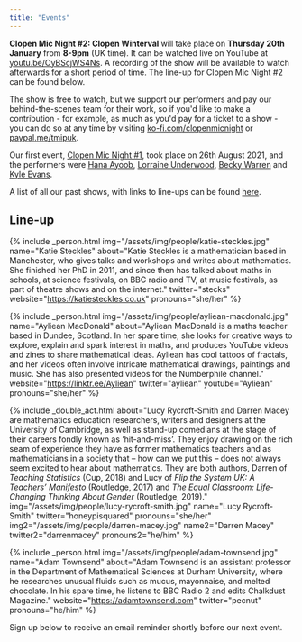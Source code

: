 ```yaml
---
title: "Events"
---
```


**Clopen Mic Night #2: Clopen Winterval** will take place on **Thursday 20th January** from **8-9pm** (UK time). It can be watched live on YouTube at [youtu.be/OyBScjWS4Ns](https://youtu.be/OyBScjWS4Ns).
A recording of the show will be available to watch afterwards for a short period of time. The line-up for Clopen Mic Night #2 can be found below.

The show is free to watch, but we support our performers and pay our behind-the-scenes team 
for their work, so if you'd like to make a contribution - for example, as much as you'd pay 
for a ticket to a show - you can do so at any time by visiting 
[ko-fi.com/clopenmicnight](https://ko-fi.com/clopenmicnight) or
[paypal.me/tmipuk](https://paypal.me/tmipuk).

Our first event, [Clopen Mic Night #1](/events/2021-08-26.html), took place on 26th August 2021, and the performers were [Hana Ayoob](https://hanaayoob.co.uk), [Lorraine Underwood](https://lorraine.mcunderwood.org/), [Becky Warren](http://linescurvesspirals.blogspot.com) and [Kyle Evans](https://kyledevans.com).

A list of all our past shows, with links to line-ups can be found [here](/events/list.html).

## Line-up
{% include _person.html
    img="/assets/img/people/katie-steckles.jpg"
    name="Katie Steckles"
    about="Katie Steckles is a mathematician based in Manchester, who gives talks and workshops and writes about mathematics. She finished her PhD in 2011, and since then has talked about maths in schools, at science festivals, on BBC radio and TV, at music festivals, as part of theatre shows and on the internet."
    twitter="stecks"
    website="https://katiesteckles.co.uk"
    pronouns="she/her"
%}

{% include _person.html
    img="/assets/img/people/ayliean-macdonald.jpg"
    name="Ayliean MacDonald"
    about="Ayliean MacDonald is a maths teacher based in Dundee, Scotland. In her spare time, she looks for creative ways to explore, explain and spark interest in maths, and produces YouTube videos and zines to share mathematical ideas. Ayliean has cool tattoos of fractals, and her videos often involve intricate mathematical drawings, paintings and music. She has also presented videos for the Numberphile channel."
    website="https://linktr.ee/Ayliean"
    twitter="ayliean"
    youtube="Ayliean"
    pronouns="she/her"
%}

{% include _double_act.html
    about="Lucy Rycroft-Smith and Darren Macey are mathematics education researchers, writers and designers at the University of Cambridge, as well as stand-up comedians at the stage of their careers fondly known as ‘hit-and-miss’. They enjoy drawing on the rich seam of experience they have as former mathematics teachers and as mathematicians in a society that – how can we put this – does not always seem excited to hear about mathematics.  They are both authors, Darren of <em>Teaching Statistics</em> (Cup, 2018) and Lucy of <em>Flip the System UK: A Teachers’ Manifesto</em> (Routledge, 2017) and <em>The Equal Classroom: Life-Changing Thinking About Gender</em> (Routledge, 2019)."
    img="/assets/img/people/lucy-rycroft-smith.jpg"
    name="Lucy Rycroft-Smith"
    twitter="honeypisquared"
    pronouns="she/her"
    img2="/assets/img/people/darren-macey.jpg"
    name2="Darren Macey"
    twitter2="darrenmacey"
    pronouns2="he/him"
%}

{% include _person.html
    img="/assets/img/people/adam-townsend.jpg"
    name="Adam Townsend"
    about="Adam Townsend is an assistant professor in the Department of Mathematical Sciences at Durham University, where he researches unusual fluids such as mucus, mayonnaise, and melted chocolate. In his spare time, he listens to BBC Radio 2 and edits Chalkdust Magazine."
    website="https://adamtownsend.com"
    twitter="pecnut"
    pronouns="he/him"
%}

Sign up below to receive an email reminder shortly before our next event.
<div class="sender-form-field" data-sender-form-id="ks7i2oxmaq7jqdqvszm" style="text-align:center"></div>

